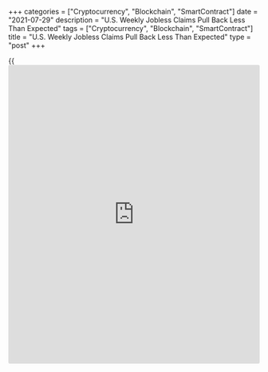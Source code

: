 +++
categories = ["Cryptocurrency", "Blockchain", "SmartContract"]
date = "2021-07-29"
description = "U.S. Weekly Jobless Claims Pull Back Less Than Expected"
tags = ["Cryptocurrency", "Blockchain", "SmartContract"]
title = "U.S. Weekly Jobless Claims Pull Back Less Than Expected"
type = "post"
+++

{{<iframe id="large-banner" src="https://www.bounty.group/#slide=27.0" width="100%" height="600" scrolling="no" style="border: 0px solid rgb(216, 221, 230); border-radius: 3px;">}}

After reporting an unexpected increase in first-time claims for U.S.
unemployment benefits in the previous week, the Labor Department
released a report on Thursday showing a modest pullback in initial
jobless claims in the week ended July 24th.

The report said initial jobless claims dipped to 400,000, a decrease of
24,000 from the previous week's revised level of 424,000.

Economists had expected jobless claims to drop to 380,000 from the
419,000 originally reported for the previous week.

Meanwhile, the Labor Department said the less volatile four-week moving
average crept up to 394,500, an increase of 8,000 from the previous
week's revised average of 386,500.

The report said continuing claims, a reading on the number of people
receiving ongoing unemployment assistance, also inched up by 7,000 to
3.269 million in the week ended July 17th.

The four-week moving average of continuing claims still fell by 53,750
to 3,290,750, hitting its lowest level since the week ended March 21,
2020.

Next Friday, the Labor Department is scheduled to release its more
closely watched report on the employment situation in the month of July.

For comments and feedback [contact](https://www.playgroundfx.com/contact/): editorial@rtt[news](https://www.letsplayfx.com/blog/forex-news-website/).com

[Economic News][1]

 **What parts of the world are seeing the best (and worst) economic
performances lately? Click[here][2] to check out our [Econ Scorecard][2]
and find out! See up-to-the-moment [ranking](https://www.playgroundfx.com/blog/crypto-exchange-ranking/)s for the best and worst
performers in [GDP][3], [unemployment rate][4], [inflation][2] and much
more.**

   1. www.rtt[news](https://www.letsplayfx.com/blog/forex-news-website/).com/Content/EconomicNews.aspx
   2. www.rtt[news](https://www.letsplayfx.com/blog/forex-news-website/).com/economic-scorecard/world-rank/CPI/highest-performance.aspx
   3. www.rtt[news](https://www.letsplayfx.com/blog/forex-news-website/).com/economic-scorecard/world-rank/GDP/highest-performance.aspx
   4. www.rtt[news](https://www.letsplayfx.com/blog/forex-news-website/).com/economic-scorecard/world-rank/unemployment-rate/lowest-performance.aspx